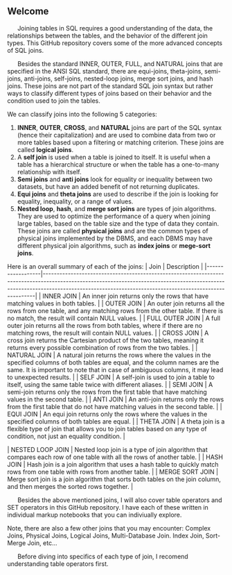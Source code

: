 
## Welcome

&nbsp;&nbsp;&nbsp;&nbsp;&nbsp;&nbsp;Joining tables in SQL requires a good understanding of the data, the relationships between the tables, and the behavior of the different join types.  This GitHub repository covers some of the more advanced concepts of SQL joins.
     
&nbsp;&nbsp;&nbsp;&nbsp;&nbsp;&nbsp;Besides the standard INNER, OUTER, FULL, and NATURAL joins that are specified in the ANSI SQL standard, there are equi-joins, theta-joins, semi-joins, anti-joins, self-joins, nested-loop joins, merge sort joins, and hash joins.  These joins are not part of the standard SQL join syntax but rather ways to classify different types of joins based on their behavior and the condition used to join the tables.  

We can classify joins into the following 5 categories:
1.	**INNER**, **OUTER**, **CROSS**, and **NATURAL** joins are part of the SQL syntax (hence their capitalization) and are used to combine data from two or more tables based upon a filtering or matching criterion.  These joins are called **logical joins**.
2.	A **self join** is used when a table is joined to itself. It is useful when a table has a hierarchical structure or when the table has a one-to-many relationship with itself.
3.	**Semi joins** and **anti joins** look for equality or inequality between two datasets, but have an added benefit of not returning duplicates.
4.	**Equi joins** and **theta joins** are used to describe if the join is looking for equality, inequality, or a range of values. 
5.	**Nested loop**, **hash**, and **merge sort joins** are types of join algorithms. They are used to optimize the performance of a query when joining large tables, based on the table size and the type of data they contain.  These joins are called **physical joins** and are the common types of physical joins implemented by the DBMS, and each DBMS may have different physical join algorithms, such as **index joins** or **mege-sort joins**.

Here is an overall summary of each of the joins:
|       Join       |                                                                                                              Description                                                                                                              |
|------------------|---------------------------------------------------------------------------------------------------------------------------------------------------------------------------------------------------------------------------------------|
| INNER JOIN       |  An inner join returns only the rows that have matching values in both tables.                                                                                                                                                        |
| OUTER JOIN       |  An outer join returns all the rows from one table, and any matching rows from the other table. If there is no match, the result will contain NULL values.                                                                            |
| FULL OUTER JOIN  |  A full outer join returns all the rows from both tables, where if there are no matching rows, the result will contain NULL values.                                                                                                   |
| CROSS JOIN       |  A cross join returns the Cartesian product of the two tables, meaning it returns every possible combination of rows from the two tables.                                                                                          |
| NATURAL JOIN     |  A natural join returns the rows where the values in the specified columns of both tables are equal, and the column names are the same. It is important to note that in case of ambiguous columns, it may lead to unexpected results. |
| SELF JOIN        |  A self-join is used to join a table to itself, using the same table twice with different aliases.                                                                                                                                    |
| SEMI JOIN        |  A semi-join returns only the rows from the first table that have matching values in the second table.                                                                                                                                |
| ANTI JOIN        |  An anti-join returns only the rows from the first table that do not have matching values in the second table.                                                                                                                        |
| EQUI JOIN        |  An equi join returns only the rows where the values in the specified columns of both tables are equal.                                                                                                                               |
| THETA JOIN       |     A theta join is a flexible type of join that allows you to join tables based on any type of condition, not just an equality condition.                                                                                            |                            

| NESTED LOOP JOIN |  Nested loop join is a type of join algorithm that compares each row of one table with all the rows of another table.                                                                                                                 |
| HASH JOIN        |  Hash join is a join algorithm that uses a hash table to quickly match rows from one table with rows from another table.                                                                                                              |
| MERGE SORT JOIN  |  Merge sort join is a join algorithm that sorts both tables on the join column, and then merges the sorted rows together.                                                                                                             |

&nbsp;&nbsp;&nbsp;&nbsp;&nbsp;&nbsp;Besides the above mentioned joins, I will also cover table operators and SET operators in this GitHub repository.  I have each of these written in individual markup notebooks that you can indiviually explore.

Note, there are also a few other joins that you may encounter: Complex Joins, Physical Joins, Logical Joins, Multi-Database Join. Index Join, Sort-Merge Join, etc...

&nbsp;&nbsp;&nbsp;&nbsp;&nbsp;&nbsp;Before diving into specifics of each type of join, I recomend understanding table operators first.
